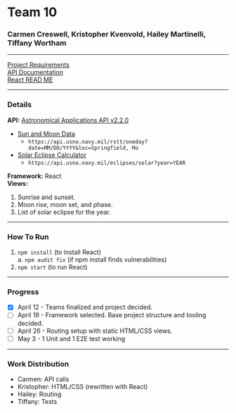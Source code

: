 # Team 10
### Carmen Creswell, Kristopher Kvenvold, Hailey Martinelli, Tiffany Wortham

---
[Project Requirements](ProjectRequirements.md)  
[API Documentation](API-Documentation.md)  
[React READ ME](ReactREADME.md)

---
### Details

**API:** [Astronomical Applications API v2.2.0](https://aa.usno.navy.mil/data/docs/api.php)  
 * [Sun and Moon Data](https://aa.usno.navy.mil/data/docs/api.php#rstt)  
   * `https://api.usno.navy.mil/rstt/oneday?date=MM/DD/YYYY&loc=Springfield, Mo`
 * [Solar Eclipse Calculator](https://aa.usno.navy.mil/data/docs/api.php#soleclipse)  
   * `https://api.usno.navy.mil/eclipses/solar?year=YEAR`

**Framework:** React  
**Views:** 
1. Sunrise and sunset.
2. Moon rise, moon set, and phase.
3. List of solar eclipse for the year.

---
### How To Run
1. `npm install` (to install React)  
a. `npm audit fix` (if npm install finds vulnerabilities)
2. `npm start` (to run React)

---
### Progress
- [X] April 12 - Teams finalized and project decided.
- [ ] April 19 - Framework selected. Base project structure and tooling decided.
- [ ] April 26 - Routing setup with static HTML/CSS views.
- [ ] May 3 - 1 Unit and 1 E2E test working

---
### Work Distribution
- Carmen: API calls
- Kristopher: HTML/CSS (rewritten with React)
- Hailey: Routing
- Tiffany: Tests

